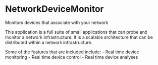 # NetworkDeviceMonitor
Monitors devices that associate with your network

This application is a full suite of small applications
that can probe and monitor a network infrastructure. It is
a scalable architecture that can be distributed within a network
infrastructure. 

Some of the features that are included include:
    - Real time device monitoring
    - Real time device control
    - Real time device analyses

